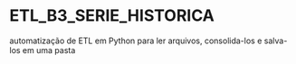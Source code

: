 # ETL_B3_SERIE_HISTORICA
automatização de ETL em Python para ler arquivos, consolida-los e salva-los em uma pasta
